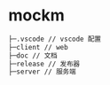 # mockm

``` txt
├─.vscode // vscode 配置
├─client // web
├─doc // 文档
├─release // 发布器
├─server // 服务端
```

